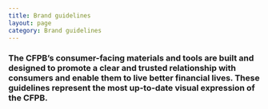 ```yaml
---
title: Brand guidelines
layout: page
category: Brand guidelines
---
```


### The CFPB’s consumer-facing materials and tools are built and designed to promote a clear and trusted relationship with consumers and enable them to live better financial lives. These guidelines represent the most up-to-date visual expression of the CFPB.

